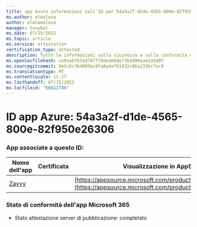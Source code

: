 ```yaml
---
title: app Azure informazioni sull'ID per 54a3a2f-d1de-4565-800e-82f950e26306
ms.author: elmalova
author: elenamalova
manager: tonybal
ms.date: 07/15/2022
ms.topic: article
ms.service: attestation
certification_type: attested
description: Tutte le informazioni sulla sicurezza e sulla conformità disponibili per 54a3a2f-d1de-4565-800e-82f950e26306.
ms.openlocfilehash: ce0aa6f6fdd707f70dede69e73b4d96eae2a5d07
ms.sourcegitcommit: 9e5c6c3b4885bc6fa0a4af61432c86a232bc7ec9
ms.translationtype: MT
ms.contentlocale: it-IT
ms.lasthandoff: 07/15/2022
ms.locfileid: "66811746"
---
```

# <a name="azure-app-id-54a3aa2f-d1de-4565-800e-82f950e26306"></a>ID app Azure: 54a3a2f-d1de-4565-800e-82f950e26306


### <a name="apps-associated-with-this-id"></a>App associate a questo ID:
| **Nome dell'app** | **Certificata** | **Visualizzazione in AppSource** |
|--------------|---------------|-----------------------|
| [Zavvy](../forward/WA200003965.md) |  | [https://appsource.microsoft.com/product/office/WA200003965](https://appsource.microsoft.com/product/office/WA200003965) |

### <a name="microsoft-365-app-compliance-status"></a>Stato di conformità dell'app Microsoft 365
- Stato attestazione server di pubblicazione: completato
